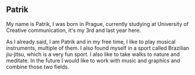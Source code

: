 ## Patrik

My name is Patrik, I was born in Prague, currently studying at University of Creative communication, it's my 3rd and last year here.

As I already said, I am Patrik and in my free time, I like to play musical instruments, multiple of them. I also found myself
in a sport called Brazilian jiu-jitsu, which is a very fun sport. I also like to take walks to nature and meditate. In the future I would like to work
with music and graphics and combine those two fields.

